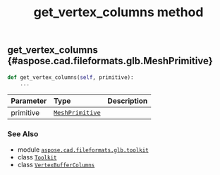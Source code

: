 ﻿---
title: get_vertex_columns method
second_title: Aspose.CAD for Python via .NET API References
description: 
type: docs
weight: 80
url: /python-net/aspose.cad.fileformats.glb.toolkit/toolkit/get_vertex_columns/
is_root: false
---

## get_vertex_columns {#aspose.cad.fileformats.glb.MeshPrimitive}





```python
def get_vertex_columns(self, primitive):
    ...
```


| Parameter | Type | Description |
| :- | :- | :- |
| primitive | [`MeshPrimitive`](/cad/python-net/aspose.cad.fileformats.glb/meshprimitive) |  |



### See Also
* module [`aspose.cad.fileformats.glb.toolkit`](../../)
* class [`Toolkit`](/cad/python-net/aspose.cad.fileformats.glb.toolkit/toolkit)
* class [`VertexBufferColumns`](/cad/python-net/aspose.cad.fileformats.glb.geometry/vertexbuffercolumns)
